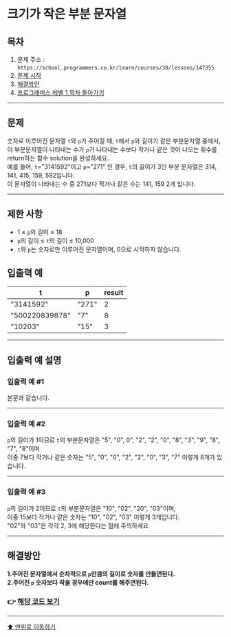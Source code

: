 # 크기가 작은 부분 문자열

## 목차

1. 문제 주소 : `https://school.programmers.co.kr/learn/courses/30/lessons/147355`
2. [문제 시작](#문제)
3. [해결방안](#해결방안)
4. [프로그래머스 레벨 1 목차 돌아가기](../README.md)
___

## 문제

숫자로 이루어진 문자열 `t`와 `p`가 주어질 때, `t`에서 `p`와 길이가 같은 부분문자열 중에서,<br>
이 부분문자열이 나타내는 수가 `p`가 나타내는 수보다 작거나 같은 것이 나오는 횟수를 return하는 함수 solution을 완성하세요.<br>
예를 들어, `t`="3141592"이고 `p`="271" 인 경우, `t`의 길이가 3인 부분 문자열은 314, 141, 415, 159, 592입니다.<br>
이 문자열이 나타내는 수 중 271보다 작거나 같은 수는 141, 159 2개 입니다.

___

## 제한 사항

+ 1 ≤ `p`의 길이 ≤ 18
+ `p`의 길이 ≤ `t`의 길이 ≤ 10,000
+ `t`와 `p`는 숫자로만 이루어진 문자열이며, 0으로 시작하지 않습니다.

## 입출력 예

| t	             | p     | result |
|----------------|-------|--------|
| "3141592"      | "271" | 2      |
| "500220839878" | "7"   | 8      |
| "10203"        | "15"  | 3| 

___

## 입출력 예 설명

### 입출력 예 #1

본문과 같습니다.

---

### 입출력 예 #2

`p`의 길이가 1이므로 `t`의 부분문자열은 "5", "0", 0", "2", "2", "0", "8", "3", "9", "8", "7", "8"이며<br>
이중 7보다 작거나 같은 숫자는 "5", "0", "0", "2", "2", "0", "3", "7" 이렇게 8개가 있습니다.

---

### 입출력 예 #3

`p`의 길이가 2이므로 `t`의 부분문자열은 "10", "02", "20", "03"이며,<br>
이중 15보다 작거나 같은 숫자는 "10", "02", "03" 이렇게 3개입니다.<br>
"02"와 "03"은 각각 2, 3에 해당한다는 점에 주의하세요

---

## 해결방안
**1.주어진 문자열에서 순차적으로 `p`만큼의 길이로 숫자를 만들면된다.** <br>
**2.주어진 `p` 숫자보다 작을 경우에만 count를 해주면된다.** <br>

### 👉 [해당 코드 보기](크기가작은부분문자열.java)

---

[⬆ 맨위로 이동하기](#크기가-작은-부분-문자열)